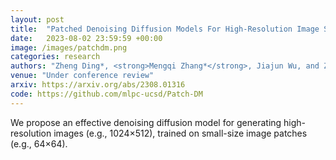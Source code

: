 ```yaml
---
layout: post
title:  "Patched Denoising Diffusion Models For High-Resolution Image Synthesis"
date:   2023-08-02 23:59:59 +00:00
image: /images/patchdm.png
categories: research
authors: "Zheng Ding*, <strong>Mengqi Zhang*</strong>, Jiajun Wu, and Zhuowen Tu."
venue: "Under conference review"
arxiv: https://arxiv.org/abs/2308.01316
code: https://github.com/mlpc-ucsd/Patch-DM
---
```

We propose an effective denoising diffusion model for generating high-resolution images (e.g., 1024×512), trained on small-size image patches (e.g., 64×64).